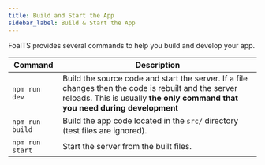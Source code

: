 ```yaml
---
title: Build and Start the App
sidebar_label: Build & Start the App
---
```



FoalTS provides several commands to help you build and develop your app.

| Command | Description |
| --- | --- |
| `npm run dev` | Build the source code and start the server. If a file changes then the code is rebuilt and the server reloads. This is usually **the only command that you need during development** |
| `npm run build` | Build the app code located in the `src/` directory (test files are ignored). |
| `npm run start` | Start the server from the built files. |
